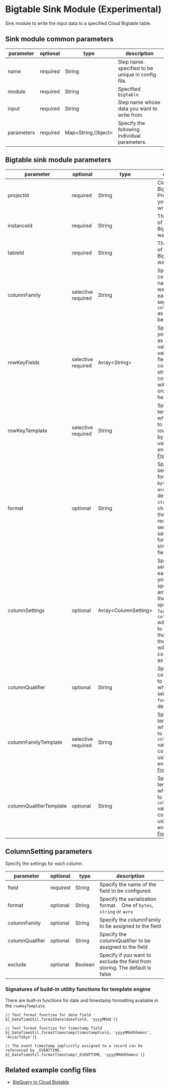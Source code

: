 # Bigtable Sink Module (Experimental)

Sink module to write the input data to a specified Cloud Bigtable table.

## Sink module common parameters

| parameter | optional | type | description |
| --- | --- | --- | --- |
| name | required | String | Step name. specified to be unique in config file. |
| module | required | String | Specified `bigtable` |
| input | required | String | Step name whose data you want to write from |
| parameters | required | Map<String,Object\> | Specify the following individual parameters. |

## Bigtable sink module parameters

| parameter | optional | type | description |
| --- | --- | --- | --- |
| projectId | required | String | Cloud Bigtable's GCP Project ID that you want to write  |
| instanceId | required | String | The Instance ID of the Cloud Bigtable you want to write |
| tableId | required | String | The table name of the Cloud Bigtable you want to write |
| columnFamily | selective required | String | Specify columnFamily name. If you want to specify each field separately, use `columnSettings` as described below |
| rowKeyFields | selective required | Array<String\> | Specify the field you want to use as the rowKey value. The values of the fields will be converted to strings and concatenated with # in the order specified here |
| rowKeyTemplate | selective required | String | Specify the template text when you want to specify the rowKey value by conversion using template engine [FreeMarker](https://freemarker.apache.org/) |
| format | optional | String | Specify the serialization format.　One of `bytes`, `string` or `avro`. The default is `string`. If you choose `avro`, then the entire record will be serialized and saved in Avro format as a single field, not field by field |
| columnSettings | optional | Array<ColumnSetting\> | Specify the settings for each column. If you don't specify anything here, the values specified in `format` and `columnFamily` will be applied to all fields in the record, and the field name will be columnQualifier as it is |
| columnQualifier | optional | String | Specify the columnQualifier to be saved when `avro` is selected for `format`. The default is `body` |
| columnFamilyTemplate | selective required | String | Specify the template text when you want to specify the `columnFamily` value by conversion using template engine [FreeMarker](https://freemarker.apache.org/) |
| columnQualifierTemplate | optional | String | Specify the template text when you want to specify the `columnQualifier` value by conversion using template engine [FreeMarker](https://freemarker.apache.org/) |

## ColumnSetting parameters

Specify the settings for each column.

| parameter | optional | type | description |
| --- | --- | --- | --- |
| field | required | String | Specify the name of the field to be configured |
| format | optional | String | Specify the serialization format.　One of `bytes`, `string` or `avro` |
| columnFamily | optional | String | Specify the columnFamily to be assigned to the field |
| columnQualifier | optional | String | Specify the columnQualifier to be assigned to the field |
| exclude | optional | Boolean | Specify if you want to exclude the field from storing. The default is false |


### Signatures of build-in utility functions for template engine

There are built-in functions for date and timestamp formatting available in the `rowKeyTemplate`.

```
// Text format function for date field
${_DateTimeUtil.formatDate(dateField, 'yyyyMMdd')}

// Text format function for timestamp field
${_DateTimeUtil.formatTimestamp(timestampField, 'yyyyMMddhhmmss', 'Asia/Tokyo')}

// The event timestamp implicitly assigned to a record can be referenced by _EVENTTIME.
${_DateTimeUtil.formatTimestamp(_EVENTTIME, 'yyyyMMddhhmmss')}
```

## Related example config files

* [BigQuery to Cloud Bigtable](../../../../examples/bigquery-to-bigtable.json)
